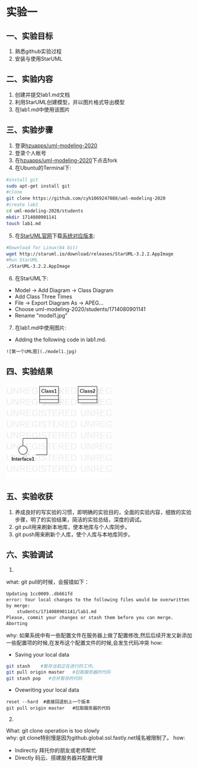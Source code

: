 # 实验一
## 一、实验目标
1. 熟悉github实验过程
2. 安装与使用StarUML
## 二、实验内容
1. 创建并提交lab1.md文档
2. 利用StarUML创建模型，并以图片格式导出模型
3. 在lab1.md中使用该图片
## 三、实验步骤
1. 登录[hzuapps/uml-modeling-2020](https://github.com/hzuapps/uml-modeling-2020)
2. 登录个人帐号
3. 在[hzuapps/uml-modeling-2020](https://github.com/hzuapps/uml-modeling-2020)下点击fork
4. 在Ubuntu的Terminal下:
```bash
#install git
sudo apt-get install git
#clone
git clone https://github.com/cyh1069247088/uml-modeling-2020
#create lab1
cd uml-modeling-2020/students
mkdir 1714080901141
touch lab1.md
```
5. 在[StarUML官网](http://staruml.io/)下载[系统对应版本](http://staruml.io/download/releases/StarUML-3.2.2.AppImage):
```bash
#Download for Linux(64 bit)
wget http://staruml.io/download/releases/StarUML-3.2.2.AppImage
#Run StarUML
./StarUML-3.2.2.AppImage
```
6. 在StarUML下:
- Model -> Add Diagram -> Class Diagram
- Add Class Three Times
- File -> Export Diagram As -> APEG...
- Choose uml-modeling-2020/students/1714080901141
- Rename "model1.jpg"
7. 在lab1.md中使用图片:
- Adding the following code in lab1.md.
```
![第一个UML图](./model1.jpg)
```
## 四、实验结果

![第一个UML图](./model1.jpg)

## 五、实验收获
1. 养成良好的写实验的习惯，即明确的实验目的，全面的实验内容，细致的实验步骤，明了的实验结果，简洁的实验总结，深度的调试。
2. git pull用来刷新本地库，使本地库与个人库同步。
3. git push用来刷新个人库，使个人库与本地库同步。
## 六、实验调试
1. 
what:
git pull的时候，会报错如下：
```
Updating 1cc0009..db661fd
error: Your local changes to the following files would be overwritten by merge:
	students/1714080901141/lab1.md
Please, commit your changes or stash them before you can merge.
Aborting
```
why:
如果系统中有一些配置文件在服务器上做了配置修改,然后后续开发又新添加一些配置项的时候,在发布这个配置文件的时候,会发生代码冲突
how:
- Saving your local data
``` bash
git stash    #暂存当前正在进行的工作。
git pull origin master   #拉取服务器的代码
git stash pop   #合并暂存的代码
```
- Ovewriting your local data
```
reset --hard  #直接回退到上一个版本
git pull origin master   #拉取服务器的代码
```
2. 
What: git clone operation is too slowly  
why: git clone特别慢是因为github.global.ssl.fastly.net域名被限制了。
how:
- Indirectly
拜托你的朋友或老师帮忙
- Directly
码云、搭建服务器并配置代理
